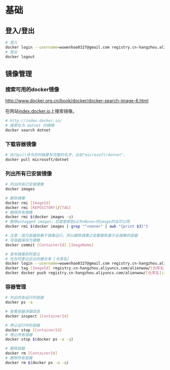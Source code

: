 # 基础
## 登入/登出
```bash
# 登入
docker login --username=wuwenhao0327@gmail.com registry.cn-hangzhou.aliyuncs.com
# 登出
docker logout
```
## 镜像管理
### 搜索可用的docker镜像
http://www.docker.org.cn/book/docker/docker-search-image-6.html

在网站[index.docker.io](http://index.docker.io/)上搜索镜像。

```bash
# http://index.docker.io/
# 搜索名为 dotnet 的镜像
docker search dotnet
```

### 下载容器镜像
```bash
# 执行pull命令的时候要写完整的名字，比如"microsoft/dotnet"。
docker pull microsoft/dotnet
```

### 列出所有已安装镜像
```bash
# 列出所有已安装镜像
docker images

# 删除镜像
docker rmi [ImageId]
docker rmi [REPOSITORY]/[TAG]
# 删除所有镜像
docker rmi $(docker images -q)
# 删除untagged images，也就是那些id为<None>的image的话可以用
docker rmi $(docker images | grep "^<none>" | awk "{print $3}")

# 注意：因为容器依赖于镜像运行，所以删除镜像之前要删除基于此镜像的容器
# 将容器保存为镜像
docker commit [ContainerId] [ImageName]

# 发布镜像到阿里云
# 先在阿里云后台创建仓库 [仓库名]
docker login --username=wuwenhao0327@gmail.com registry.cn-hangzhou.aliyuncs.com
docker tag [ImageId] registry.cn-hangzhou.aliyuncs.com/alienwow/[仓库名]:[镜像版本号]
docker docker push registry.cn-hangzhou.aliyuncs.com/alienwow/[仓库名]:[镜像版本号]

```


### 容器管理
```bash
# 列出所有运行的容器
docker ps -a

# 查看容器详细信息
docker inspect [ContainerId]

# 停止运行中的容器
docker stop [ContainerId]
# 停止所有容器
docker stop $(docker ps -a -q)

# 删除容器
docker rm [ContainerId]
# 删除所有容器
docker rm $(docker ps -a -q)
```



















```bash
```